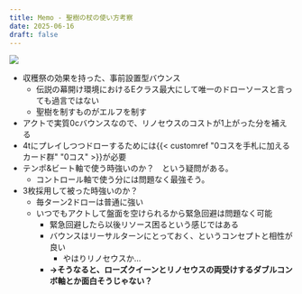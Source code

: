 ```yaml
---
title: Memo - 聖樹の杖の使い方考察
date: 2025-06-16
draft: false
---
```

![](2025-06-16-22.11.45.png)
- 収穫祭の効果を持った、事前設置型バウンス
	- 伝説の幕開け環境におけるEクラス最大にして唯一のドローソースと言っても過言ではない
	- 聖樹を制すものがエルフを制す
- アクトで実質0cバウンスなので、リノセウスのコストが1上がった分を補える
- 4tにプレイしつつドローするためには{{< customref "0コスを手札に加えるカード群" "0コス" >}}が必要
- テンポ&ビート軸で使う時強いのか？　という疑問がある。
	- コントロール軸で使う分には問題なく最強そう。
- 3枚採用して被った時強いのか？
	- 毎ターン2ドローは普通に強い
	- いつでもアクトして盤面を空けられるから緊急回避は問題なく可能
		- 緊急回避したら以後リソース困るという感じではある
		- バウンスはリーサルターンにとっておく、というコンセプトと相性が良い
			- やはりリノセウスか…
		- **→そうなると、ローズクイーンとリノセウスの両受けするダブルコンボ軸とか面白そうじゃない？**